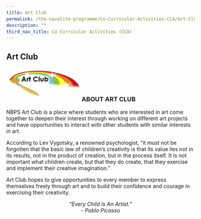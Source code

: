 ```yaml
---
title: Art Club
permalink: /the-navalite-programme/Co-Curricular-Activities-CCA/Art-Club/
description: ""
third_nav_title: Co Curricular Activities (CCA)
---
```

## Art Club

<img align = "left" style="width: 40%;" src="/images/art%20club%20logo.png">

<br><br><br>

### ABOUT ART CLUB

NBPS Art Club is a place where students who are interested in art come together to deepen their interest through working on different art projects and have opportunities to interact with other students with similar interests in art.

  

According to Lev Vygotsky, a renowned psychologist, “it must not be forgotten that the basic law of children’s creativity is that its value lies not in its results, not in the product of creation, but in the process itself. It is not important what children create, but that they do create, that they exercise and implement their creative imagination.”

  

Art Club hopes to give opportunities to every member to express themselves freely through art and to build their confidence and courage in exercising their creativity.

_<center>“Every Child Is An Artist.”_<br>
_- Pablo Picasso</center>_